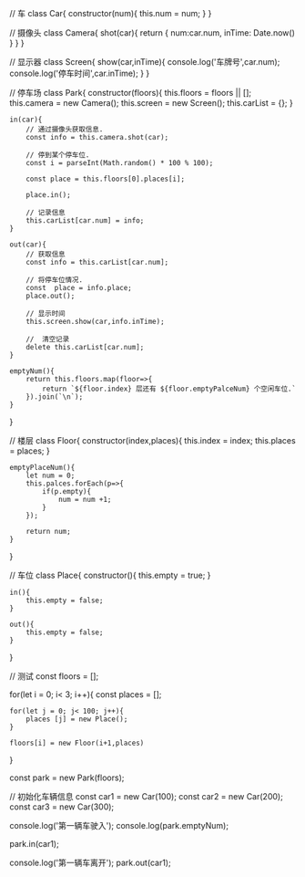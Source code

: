 // 车
class Car{
    constructor(num){
        this.num = num;
    }
}

// 摄像头
class Camera{
    shot(car){
        return {
            num:car.num,
            inTime: Date.now()
        }
    }
}

// 显示器
class Screen{
    show(car,inTime){
        console.log('车牌号',car.num);
        console.log('停车时间',car.inTime);
    }
}

// 停车场
class Park{
    constructor(floors){
        this.floors = floors || [];
        this.camera = new Camera();
        this.screen = new Screen();
        this.carList = {};
    }

    in(car){
        // 通过摄像头获取信息.
        const info = this.camera.shot(car);

        // 停到某个停车位.
        const i = parseInt(Math.random() * 100 % 100);

        const place = this.floors[0].places[i];

        place.in();

        // 记录信息
        this.carList[car.num] = info;
    }

    out(car){
        // 获取信息
        const info = this.carList[car.num];

        // 将停车位情况.
        const  place = info.place;
        place.out();

        // 显示时间
        this.screen.show(car,info.inTime);

        //  清空记录
        delete this.carList[car.num];
    }

    emptyNum(){
        return this.floors.map(floor=>{
            return `${floor.index} 层还有 ${floor.emptyPalceNum} 个空闲车位.` 
        }).join(`\n`);
    }
}

// 楼层
class Floor{
    constructor(index,places){
        this.index = index;
        this.places = places;
    }

    emptyPlaceNum(){
        let num = 0;
        this.palces.forEach(p=>{
            if(p.empty){
                num = num +1;
            }
        });

        return num;
    }
}

// 车位
class Place{
    constructor(){
        this.empty = true;
    }

    in(){
        this.empty = false;
    }

    out(){
        this.empty = false;
    }
}

// 测试
const floors = [];

for(let i = 0; i< 3; i++){
    const places = [];

    for(let j = 0; j< 100; j++){
        places [j] = new Place();
    }

    floors[i] = new Floor(i+1,places)
}

const park = new Park(floors);

// 初始化车辆信息
const car1 = new Car(100);
const car2 = new Car(200);
const car3 = new Car(300);

console.log('第一辆车驶入');
console.log(park.emptyNum);

park.in(car1);

console.log('第一辆车离开');
park.out(car1);